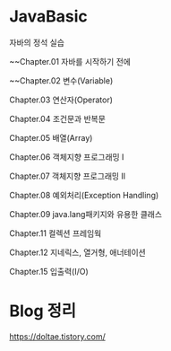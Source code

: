 # JavaBasic
자바의 정석 실습

~~Chapter.01 자바를 시작하기 전에

~~Chapter.02 변수(Variable)

Chapter.03 연산자(Operator)

Chapter.04 조건문과 반복문

Chapter.05 배열(Array)

Chapter.06 객체지향 프로그래밍 I

Chapter.07 객체지향 프로그래밍 II

Chapter.08 예외처리(Exception Handling)

Chapter.09 java.lang패키지와 유용한 클래스

Chapter.11 컬렉션 프레임웍

Chapter.12 지네릭스, 열거형, 애너테이션

Chapter.15 입출력(I/O)

# Blog 정리
https://doltae.tistory.com/
